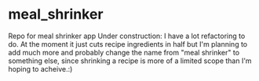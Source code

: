 # meal_shrinker
Repo for meal shrinker app
Under construction: 
I have a lot refactoring to do. 
At the moment it just cuts recipe ingredients in half but I'm planning to add much more and probably change the name from "meal shrinker" to something else, since shrinking a recipe is more of a limited scope than I'm hoping to acheive.:)
